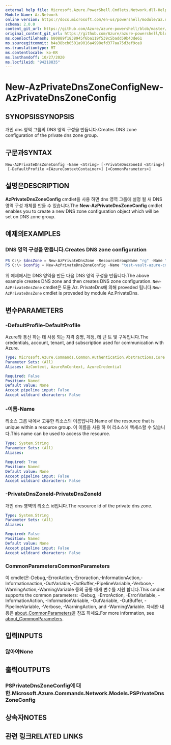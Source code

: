 ```yaml
---
external help file: Microsoft.Azure.PowerShell.Cmdlets.Network.dll-Help.xml
Module Name: Az.Network
online version: https://docs.microsoft.com/en-us/powershell/module/az.network/new-azprivatednszoneconfig
schema: 2.0.0
content_git_url: https://github.com/Azure/azure-powershell/blob/master/src/Network/Network/help/New-AzPrivateDnsZoneConfig.md
original_content_git_url: https://github.com/Azure/azure-powershell/blob/master/src/Network/Network/help/New-AzPrivateDnsZoneConfig.md
ms.openlocfilehash: b80889f1838945f6ba119f539c5badd59b43de61
ms.sourcegitcommit: b4a38bcb0501a9016a4998efd377aa75d3ef9ce8
ms.translationtype: MT
ms.contentlocale: ko-KR
ms.lasthandoff: 10/27/2020
ms.locfileid: "94218835"
---
```

# <span data-ttu-id="9ce2d-101">New-AzPrivateDnsZoneConfig</span><span class="sxs-lookup"><span data-stu-id="9ce2d-101">New-AzPrivateDnsZoneConfig</span></span>

## <span data-ttu-id="9ce2d-102">SYNOPSIS</span><span class="sxs-lookup"><span data-stu-id="9ce2d-102">SYNOPSIS</span></span>
<span data-ttu-id="9ce2d-103">개인 dns 영역 그룹의 DNS 영역 구성을 만듭니다.</span><span class="sxs-lookup"><span data-stu-id="9ce2d-103">Creates DNS zone configuration of the private dns zone group.</span></span>

## <span data-ttu-id="9ce2d-104">구문과</span><span class="sxs-lookup"><span data-stu-id="9ce2d-104">SYNTAX</span></span>

```
New-AzPrivateDnsZoneConfig -Name <String> [-PrivateDnsZoneId <String>]
 [-DefaultProfile <IAzureContextContainer>] [<CommonParameters>]
```

## <span data-ttu-id="9ce2d-105">설명은</span><span class="sxs-lookup"><span data-stu-id="9ce2d-105">DESCRIPTION</span></span>
<span data-ttu-id="9ce2d-106">**AzPrivateDnsZoneConfig** cmdlet을 사용 하면 dns 영역 그룹에 설정 될 새 DNS 영역 구성 개체를 만들 수 있습니다.</span><span class="sxs-lookup"><span data-stu-id="9ce2d-106">The **New-AzPrivateDnsZoneConfig** cmdlet enables you to create a new DNS zone configuration object which will be set on DNS zone group.</span></span>

## <span data-ttu-id="9ce2d-107">예제의</span><span class="sxs-lookup"><span data-stu-id="9ce2d-107">EXAMPLES</span></span>

### <span data-ttu-id="9ce2d-108">DNS 영역 구성을 만듭니다.</span><span class="sxs-lookup"><span data-stu-id="9ce2d-108">Creates DNS zone configuration</span></span>
```powershell
PS C:\> $dnsZone = New-AzPrivateDnsZone -ResourceGroupName "rg" -Name "test.vault.azure.com"
PS C:\> $config = New-AzPrivateDnsZoneConfig -Name "test-vault-azure-com" -PrivateDnsZoneId $dnsZone.ResourceId
```

<span data-ttu-id="9ce2d-109">위 예제에서는 DNS 영역을 만든 다음 DNS 영역 구성을 만듭니다.</span><span class="sxs-lookup"><span data-stu-id="9ce2d-109">The above example creates DNS zone and then creates DNS zone configuration.</span></span> <span data-ttu-id="9ce2d-110">`New-AzPrivateDnsZone` cmdlet은 모듈 Az. PrivateDns에 의해 proveded 됩니다.</span><span class="sxs-lookup"><span data-stu-id="9ce2d-110">`New-AzPrivateDnsZone` cmdlet is proveded by module Az.PrivateDns.</span></span>

## <span data-ttu-id="9ce2d-111">변수</span><span class="sxs-lookup"><span data-stu-id="9ce2d-111">PARAMETERS</span></span>

### <span data-ttu-id="9ce2d-112">-DefaultProfile</span><span class="sxs-lookup"><span data-stu-id="9ce2d-112">-DefaultProfile</span></span>
<span data-ttu-id="9ce2d-113">Azure와 통신 하는 데 사용 되는 자격 증명, 계정, 테 넌 트 및 구독입니다.</span><span class="sxs-lookup"><span data-stu-id="9ce2d-113">The credentials, account, tenant, and subscription used for communication with Azure.</span></span>

```yaml
Type: Microsoft.Azure.Commands.Common.Authentication.Abstractions.Core.IAzureContextContainer
Parameter Sets: (All)
Aliases: AzContext, AzureRmContext, AzureCredential

Required: False
Position: Named
Default value: None
Accept pipeline input: False
Accept wildcard characters: False
```

### <span data-ttu-id="9ce2d-114">-이름</span><span class="sxs-lookup"><span data-stu-id="9ce2d-114">-Name</span></span>
<span data-ttu-id="9ce2d-115">리소스 그룹 내에서 고유한 리소스의 이름입니다.</span><span class="sxs-lookup"><span data-stu-id="9ce2d-115">Name of the resource that is unique within a resource group.</span></span>
<span data-ttu-id="9ce2d-116">이 이름을 사용 하 여 리소스에 액세스할 수 있습니다.</span><span class="sxs-lookup"><span data-stu-id="9ce2d-116">This name can be used to access the resource.</span></span>

```yaml
Type: System.String
Parameter Sets: (All)
Aliases:

Required: True
Position: Named
Default value: None
Accept pipeline input: False
Accept wildcard characters: False
```

### <span data-ttu-id="9ce2d-117">-PrivateDnsZoneId</span><span class="sxs-lookup"><span data-stu-id="9ce2d-117">-PrivateDnsZoneId</span></span>
<span data-ttu-id="9ce2d-118">개인 dns 영역의 리소스 id입니다.</span><span class="sxs-lookup"><span data-stu-id="9ce2d-118">The resource id of the private dns zone.</span></span>

```yaml
Type: System.String
Parameter Sets: (All)
Aliases:

Required: False
Position: Named
Default value: None
Accept pipeline input: False
Accept wildcard characters: False
```

### <span data-ttu-id="9ce2d-119">CommonParameters</span><span class="sxs-lookup"><span data-stu-id="9ce2d-119">CommonParameters</span></span>
<span data-ttu-id="9ce2d-120">이 cmdlet은-Debug,-ErrorAction,-Erroraction,-InformationAction,-Informationaction,-OutVariable,-OutBuffer,-PipelineVariable,-Verbose,-WarningAction,-WarningVariable 등의 공통 매개 변수를 지원 합니다.</span><span class="sxs-lookup"><span data-stu-id="9ce2d-120">This cmdlet supports the common parameters: -Debug, -ErrorAction, -ErrorVariable, -InformationAction, -InformationVariable, -OutVariable, -OutBuffer, -PipelineVariable, -Verbose, -WarningAction, and -WarningVariable.</span></span> <span data-ttu-id="9ce2d-121">자세한 내용은 [about_CommonParameters](http://go.microsoft.com/fwlink/?LinkID=113216)을 참조 하세요.</span><span class="sxs-lookup"><span data-stu-id="9ce2d-121">For more information, see [about_CommonParameters](http://go.microsoft.com/fwlink/?LinkID=113216).</span></span>

## <span data-ttu-id="9ce2d-122">입력</span><span class="sxs-lookup"><span data-stu-id="9ce2d-122">INPUTS</span></span>

### <span data-ttu-id="9ce2d-123">않아야</span><span class="sxs-lookup"><span data-stu-id="9ce2d-123">None</span></span>

## <span data-ttu-id="9ce2d-124">출력</span><span class="sxs-lookup"><span data-stu-id="9ce2d-124">OUTPUTS</span></span>

### <span data-ttu-id="9ce2d-125">PSPrivateDnsZoneConfig에 대 한.</span><span class="sxs-lookup"><span data-stu-id="9ce2d-125">Microsoft.Azure.Commands.Network.Models.PSPrivateDnsZoneConfig</span></span>

## <span data-ttu-id="9ce2d-126">상속자</span><span class="sxs-lookup"><span data-stu-id="9ce2d-126">NOTES</span></span>

## <span data-ttu-id="9ce2d-127">관련 링크</span><span class="sxs-lookup"><span data-stu-id="9ce2d-127">RELATED LINKS</span></span>
